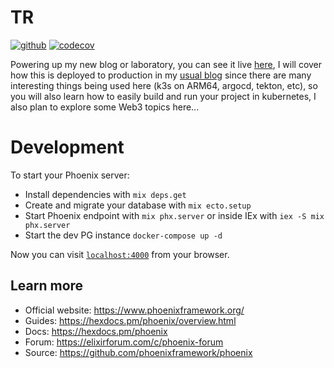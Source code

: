 # TR

[![github](https://github.com/kainlite/tr/actions/workflows/coverage.yaml/badge.svg)](https://github.com/kainlite/tr/actions/workflows/coverage.yaml)
[![codecov](https://codecov.io/gh/kainlite/tr/branch/master/graph/badge.svg)](https://codecov.io/gh/kainlite/tr)

Powering up my new blog or laboratory, you can see it live [here](https://techsquad.rocks/blog), I will cover how
this is deployed to production in my [usual blog](https://techsquad.rocks) since there are many interesting things being
used here (k3s on ARM64, argocd, tekton, etc), so you will also learn how to easily build and run your project in
kubernetes, I also plan to explore some Web3 topics here...

# Development

To start your Phoenix server:

  * Install dependencies with `mix deps.get`
  * Create and migrate your database with `mix ecto.setup`
  * Start Phoenix endpoint with `mix phx.server` or inside IEx with `iex -S mix phx.server`
  * Start the dev PG instance `docker-compose up -d`

Now you can visit [`localhost:4000`](http://localhost:4000) from your browser.

## Learn more

  * Official website: https://www.phoenixframework.org/
  * Guides: https://hexdocs.pm/phoenix/overview.html
  * Docs: https://hexdocs.pm/phoenix
  * Forum: https://elixirforum.com/c/phoenix-forum
  * Source: https://github.com/phoenixframework/phoenix
